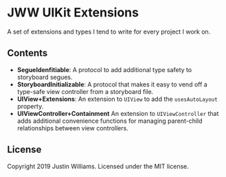 # JWW UIKit Extensions

A set of extensions and types I tend to write for every project I work on.

## Contents

* **SegueIdenfitiable**: A protocol to add additional type safety to storyboard segues. 
* **StoryboardInitializable**: A protocol that makes it easy to vend off a type-safe view controller from a storyboard file.
* **UIView+Extensions**: An extension to `UIView` to add the `usesAutoLayout` property.
* **UIViewController+Containment** An extension to `UIViewController` that adds additional convenience functions for managing parent-child relationships between view controllers.

## License

Copyright 2019 Justin Williams. Licensed under the MIT license.
